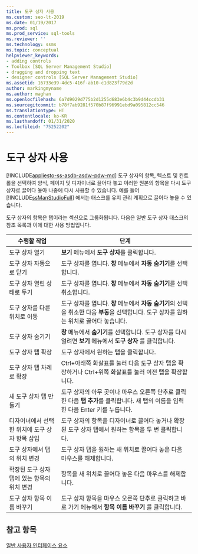 ```yaml
---
title: 도구 상자 사용
ms.custom: seo-lt-2019
ms.date: 01/19/2017
ms.prod: sql
ms.prod_service: sql-tools
ms.reviewer: ''
ms.technology: ssms
ms.topic: conceptual
helpviewer_keywords:
- adding controls
- Toolbox [SQL Server Management Studio]
- dragging and dropping text
- designer controls [SQL Server Management Studio]
ms.assetid: 16733e39-4dc5-416f-ab10-c1d823f79d2d
author: markingmyname
ms.author: maghan
ms.openlocfilehash: 6a7d9029d775b2d1255d683e6b4c3b9d44ccdb31
ms.sourcegitcommit: b78f7ab9281f570b87f96991ebd9a095812cc546
ms.translationtype: HT
ms.contentlocale: ko-KR
ms.lasthandoff: 01/31/2020
ms.locfileid: "75252202"
---
```

# <a name="use-the-toolbox"></a>도구 상자 사용
[!INCLUDE[appliesto-ss-asdb-asdw-pdw-md](../includes/appliesto-ss-asdb-asdw-pdw-md.md)]
도구 상자의 항목, 텍스트 및 컨트롤을 선택하여 양식, 페이지 및 디자이너로 끌어다 놓고 이러한 원본의 항목을 다시 도구 상자로 끌어다 놓아 나중에 다시 사용할 수 있습니다. 예를 들어 [!INCLUDE[ssManStudioFull](../includes/ssmanstudiofull-md.md)] 에서는 태스크를 유지 관리 계획으로 끌어다 놓을 수 있습니다.  
  
도구 상자의 항목은 탭이라는 섹션으로 그룹화됩니다. 다음은 일반 도구 상자 태스크의 참조 목록과 이에 대한 사용 방법입니다.  
  
|수행할 작업|단계|  
|------|-----------|  
|도구 상자 열기|**보기** 메뉴에서 **도구 상자**를 클릭합니다.|  
|도구 상자 자동으로 닫기|도구 상자를 엽니다. **창** 메뉴에서 **자동 숨기기**를 선택합니다.|  
|도구 상자 열린 상태로 두기|도구 상자를 엽니다. **창** 메뉴에서 **자동 숨기기**를 선택 취소합니다.|  
|도구 상자를 다른 위치로 이동|도구 상자를 엽니다. **창** 메뉴에서 **자동 숨기기**의 선택을 취소한 다음 **부동**을 선택합니다. 도구 상자를 원하는 위치로 끌어다 놓습니다.|  
|도구 상자 숨기기|**창** 메뉴에서 **숨기기**를 선택합니다. 도구 상자를 다시 열려면 **보기** 메뉴에서 **도구 상자** 를 클릭합니다.|  
|도구 상자 탭 확장|도구 상자에서 원하는 탭을 클릭합니다.|  
|도구 상자 탭 차례로 확장|Ctrl+아래쪽 화살표를 눌러 다음 도구 상자 탭을 확장하거나 Ctrl+위쪽 화살표를 눌러 이전 탭을 확장합니다.|  
|새 도구 상자 탭 만들기|도구 상자의 아무 곳이나 마우스 오른쪽 단추로 클릭한 다음 **탭 추가**를 클릭합니다. 새 탭의 이름을 입력한 다음 Enter 키를 누릅니다.|  
|디자이너에서 선택한 위치에 도구 상자 항목 삽입|도구 상자의 항목을 디자이너로 끌어다 놓거나 확장된 도구 상자 탭에서 원하는 항목을 두 번 클릭합니다.|  
|도구 상자에서 탭의 위치 변경|도구 상자 탭을 원하는 새 위치로 끌어다 놓은 다음 마우스를 해제합니다.|  
|확장된 도구 상자 탭에 있는 항목의 위치 변경|항목을 새 위치로 끌어다 놓은 다음 마우스를 해제합니다.|  
|도구 상자 항목 이름 바꾸기|도구 상자 항목을 마우스 오른쪽 단추로 클릭하고 바로 가기 메뉴에서 **항목 이름 바꾸기** 를 클릭합니다.|  
  
## <a name="see-also"></a>참고 항목  
[일반 사용자 인터페이스 요소](../ssms/general-user-interface-elements.md)  
  
